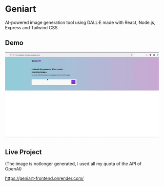 # Geniart 
AI-powered image generation tool using DALL·E made with React, Node.js, Express and Tailwind CSS

## Demo 
![](demo.gif) 


## Live Project 

(The image is notlonger generated, I used all my quota of the API of OpenAI) 

https://geniart-frontend.onrender.com/
